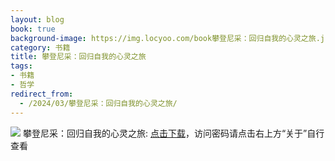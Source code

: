 ```yaml
---
layout: blog
book: true
background-image: https://img.locyoo.com/book攀登尼采：回归自我的心灵之旅.jpg
category: 书籍
title: 攀登尼采：回归自我的心灵之旅
tags:
- 书籍
- 哲学
redirect_from:
  - /2024/03/攀登尼采：回归自我的心灵之旅/
---
```

![](https://img.locyoo.com/book攀登尼采：回归自我的心灵之旅.jpg)
攀登尼采：回归自我的心灵之旅: <a name = "ref1" href="https://url18.ctfile.com/f/50983618-1449297874-112a07?p=3619">点击下载</a>，访问密码请点击右上方“关于”自行查看
